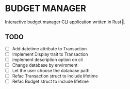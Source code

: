 # BUDGET MANAGER

Interactive budget manager CLI application written in Rust🦀.

## TODO

- [ ] Add datetime attribute to Transaction
- [ ] Implement Display trait to Transaction
- [ ] Implement description option on cli
- [ ] Change database by enviroment
- [ ] Let the user choose the database path
- [ ] Refac Transaction struct to include lifetime
- [ ] Refac Budget struct to include lifetime
